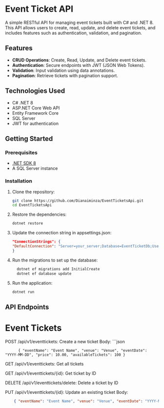 # Event Ticket API

A simple RESTful API for managing event tickets built with C# and .NET 8. This API allows users to create, read, update, and delete event tickets, and includes features such as authentication, validation, and pagination.

## Features

- **CRUD Operations**: Create, Read, Update, and Delete event tickets.
- **Authentication**: Secure endpoints with JWT (JSON Web Tokens).
- **Validation**: Input validation using data annotations.
- **Pagination**: Retrieve tickets with pagination support.

## Technologies Used

- C# .NET 8
- ASP.NET Core Web API
- Entity Framework Core
- SQL Server
- JWT for authentication

## Getting Started

### Prerequisites

- [.NET SDK 8](https://dotnet.microsoft.com/download/dotnet/8.0)
- A SQL Server instance

### Installation

1. Clone the repository:

   ```bash
   git clone https://github.com/Dianaiminza/EventTicketsApi.git
   cd EventTicketsApi
2. Restore the dependencies:

   ```bash
   dotnet restore
3. Update the connection string in appsettings.json:

    ```json
    "ConnectionStrings": {
    "DefaultConnection": "Server=your_server;Database=EventTicketDb;User Id=your_user;Password=your_password;"
   }
4. Run the migrations to set up the database:
   ```bash
     dotnet ef migrations add InitialCreate
     dotnet ef database update
5. Run the application:
    ```bash
    dotnet run

## API Endpoints

# Event Tickets
POST /api/v1/eventtickets: Create a new ticket
     Body:
       ```json
           
          { "eventName": "Event Name", "venue": "Venue", "eventDate": "YYYY-MM-DD", "price": 10.00, "availableTickets": 100 }

GET /api/v1/eventtickets: Get all tickets 

GET /api/v1/eventtickets/{id}: Get ticket by ID

DELETE /api/v1/eventtickets/delete: Delete a ticket by ID

PUT /api/v1/eventtickets/{id}: Update an existing ticket
   Body: 
   ```json
       { "eventName": "Event Name", "venue": "Venue", "eventDate": "YYYY-MM-DD", "price": 10.00, "availableTickets": 100 }
   



